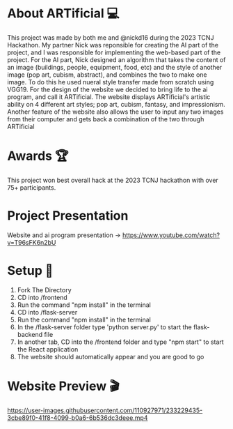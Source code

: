# About ARTificial 💻 

This project was made by both me and @nickd16 during the 2023 TCNJ Hackathon. My partner Nick was reponsible for creating the AI part of the project, and I was responsible for implementing the web-based part of the project. For the AI part, Nick designed an algorithm that takes the content of an image (buildings, people, equipment, food, etc) and the style of another image (pop art, cubism, abstract), and combines the two to make one image. To do this he used nueral style transfer made from scratch using VGG19. For the design of the website we decided to bring life to the ai program, and call it ARTificial. The website displays ARTificial's artistic ability on 4 different art styles; pop art, cubism, fantasy, and impressionism. Another feature of the website also allows the user to input any two images from their computer and gets back a combination of the two through ARTificial 

# Awards 🏆 

This project won best overall hack at the 2023 TCNJ hackathon with over 75+ participants.

# Project Presentation
Website and ai program presentation ->  https://www.youtube.com/watch?v=T96sFK6n2bU 

# Setup 🚀

1. Fork The Directory
2. CD into /frontend 
3. Run the command "npm install" in the terminal
4. CD into /flask-server
5. Run the command "npm install" in the terminal
6. In the /flask-server folder type 'python server.py' to start the flask-backend file
7. In another tab, CD into the /frontend folder and type "npm start" to start the React application
8. The website should automatically appear and you are good to go

# Website Preview 🎬 

https://user-images.githubusercontent.com/110927971/233229435-3cbe89f0-41f8-4099-b0a6-6b536dc3deee.mp4





